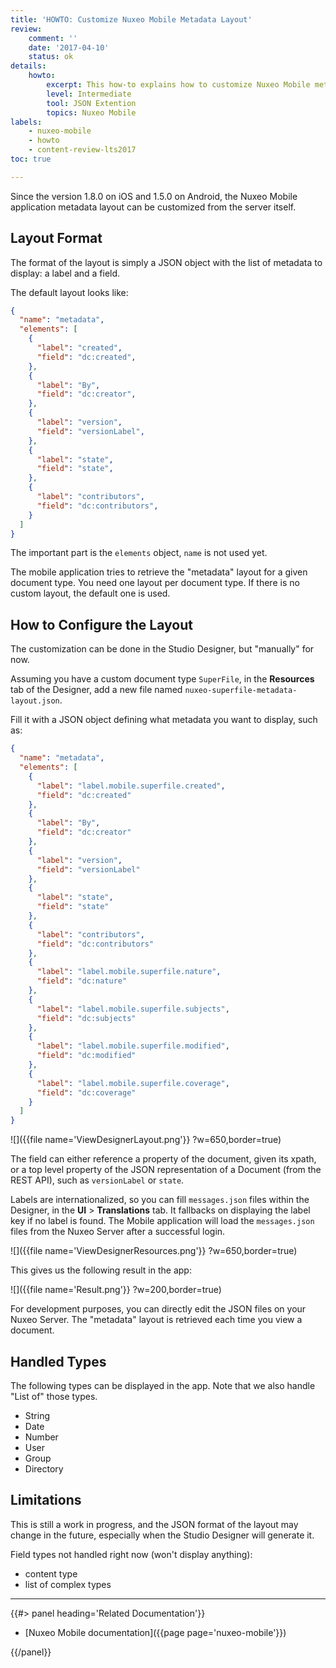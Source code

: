 ```yaml
---
title: 'HOWTO: Customize Nuxeo Mobile Metadata Layout'
review:
    comment: ''
    date: '2017-04-10'
    status: ok
details:
    howto:
        excerpt: This how-to explains how to customize Nuxeo Mobile metadata layout.
        level: Intermediate
        tool: JSON Extention
        topics: Nuxeo Mobile
labels:
    - nuxeo-mobile
    - howto
    - content-review-lts2017
toc: true

---
```


Since the version 1.8.0 on iOS and 1.5.0 on Android, the Nuxeo Mobile application metadata layout can be customized from the server itself.


## Layout Format

The format of the layout is simply a JSON object with the list of metadata to display: a label and a field.

The default layout looks like:

```json
{
  "name": "metadata",
  "elements": [
    {
      "label": "created",
      "field": "dc:created",
    },
    {
      "label": "By",
      "field": "dc:creator",
    },
    {
      "label": "version",
      "field": "versionLabel",
    },
    {
      "label": "state",
      "field": "state",
    },
    {
      "label": "contributors",
      "field": "dc:contributors",
    }
  ]
}
```

The important part is the `elements` object, `name` is not used yet.

The mobile application tries to retrieve the "metadata" layout for a given document type. You need one layout per document type. If there is no custom layout, the default one is used.

## How to Configure the Layout

The customization can be done in the Studio Designer, but "manually" for now.

Assuming you have a custom document type `SuperFile`, in the **Resources** tab of the Designer, add a new file named `nuxeo-superfile-metadata-layout.json`.

Fill it with a JSON object defining what metadata you want to display, such as:

```json
{
  "name": "metadata",
  "elements": [
    {
      "label": "label.mobile.superfile.created",
      "field": "dc:created"
    },
    {
      "label": "By",
      "field": "dc:creator"
    },
    {
      "label": "version",
      "field": "versionLabel"
    },
    {
      "label": "state",
      "field": "state"
    },
    {
      "label": "contributors",
      "field": "dc:contributors"
    },
    {
      "label": "label.mobile.superfile.nature",
      "field": "dc:nature"
    },
    {
      "label": "label.mobile.superfile.subjects",
      "field": "dc:subjects"
    },
    {
      "label": "label.mobile.superfile.modified",
      "field": "dc:modified"
    },
    {
      "label": "label.mobile.superfile.coverage",
      "field": "dc:coverage"
    }
  ]
}
```

![]({{file name='ViewDesignerLayout.png'}} ?w=650,border=true)

The field can either reference a property of the document, given its xpath, or a top level property of the JSON representation of a Document (from the REST API), such as `versionLabel` or `state`.

Labels are internationalized, so you can fill `messages.json` files within the Designer, in the **UI**&nbsp;> **Translations** tab. It fallbacks on displaying the label key if no label is found.
The Mobile application will load the `messages.json` files from the Nuxeo Server after a successful login.

![]({{file name='ViewDesignerResources.png'}} ?w=650,border=true)

This gives us the following result in the app:

![]({{file name='Result.png'}} ?w=200,border=true)

For development purposes, you can directly edit the JSON files on your Nuxeo Server. The "metadata" layout is retrieved each time you view a document.


## Handled Types

The following types can be displayed in the app. Note that we also handle "List of" those types.

- String
- Date
- Number
- User
- Group
- Directory


## Limitations

This is still a work in progress, and the JSON format of the layout may change in the future, especially when the Studio Designer will generate it.

Field types not handled right now (won't display anything):
- content type
- list of complex types

* * *

<div class="row" data-equalizer data-equalize-on="medium"><div class="column medium-6">{{#> panel heading='Related Documentation'}}

- [Nuxeo Mobile documentation]({{page page='nuxeo-mobile'}})

{{/panel}}</div><div class="column medium-6">

&nbsp;

</div></div>
